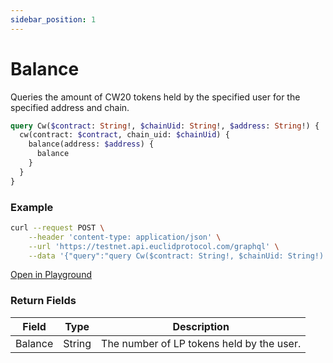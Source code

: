 ```yaml
---
sidebar_position: 1
---
```


# Balance

Queries the amount of CW20 tokens held by the specified user for the specified address and chain.

```graphql
query Cw($contract: String!, $chainUid: String!, $address: String!) {
  cw(contract: $contract, chain_uid: $chainUid) {
    balance(address: $address) {
      balance
    }
  }
}
```

### Example

```bash
curl --request POST \
    --header 'content-type: application/json' \
    --url 'https://testnet.api.euclidprotocol.com/graphql' \
    --data '{"query":"query Cw($contract: String!, $chainUid: String!) {\n  cw(contract: $contract, chain_uid: $chainUid) {\n    token_info {\n      name\n      symbol\n      decimals\n      total_supply\n    }\n  }\n}","variables":{"contract":"nibi16wdq5rux5p2fd7kyv2fq0yxus7z3axtm509w6f97fs0an9lemmdstzg69p","chainUid":"nibiru"}}'
```
[Open in Playground](https://testnet.api.euclidprotocol.com/?explorerURLState=N4IgJg9gxgrgtgUwHYBcQC4QEcYIE4CeABAMIDuAFACRQSp4CGUK6RAyingJZIDmAhABoiNABYMeAVS5hWHbn34BKIsAA6SIkSiVa9JixF7OB4VHE8A%2BjBmsxEpNLAr1mrURQQA1sks8AZhCqGu7uSAyIIaFEAM4EcABGEAA2UaFgCFBccAzJMWnunii5ljEwAA7lyQQFAL5R9Ui1IIIgAG4M3AwJyQgxGCCuWmogxozMI6wjSFwJXACMAGxkYFgArHgwAB5r5QBM-mAA7F4EbQdYAAwEWzAxRwBeAMwMWyhwa5cAnGSL-l9HfwxS4MJBfXpwOBgGIoB68RZfcojQRREbmBxOSZEaazLibZEaZq1IA)

### Return Fields

| Field         | Type   | Description                                     |
|---------------|--------|-------------------------------------------------|
| Balance   | String    | The number of LP tokens held by the user.    |
